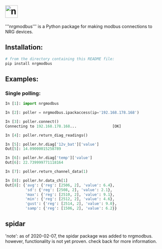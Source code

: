 # <img alt="nrgmodbus" src="https://www.nrgsystems.com/mysite/images/logo.png?v=3" height="40">

'''nrgmodbus''' is a Python package for making modbus connections to NRG devices.


## Installation:

```python
# from the directory containing this README file:
pip install nrgmodbus
```

## Examples:

### Single polling:

```python
In [1]: import nrgmodbus

In [2]: poller = nrgmodbus.ipackaccess(ip='192.168.178.168')

In [3]: poller.connect()
Connecting to 192.168.178.168...                [OK]

In [4]: poller.return_diag_readings()

In [5]: poller.hr.diag['12v_bat']['value']
Out[5]: 14.09000015258789

In [6]: poller.hr.diag['temp']['value']
Out[6]: 22.739999771118164

In [7]: poller.return_channel_data(1)

In [8]: poller.hr.data_ch[1]
Out[8]: {'avg': {'reg': [2506, 2], 'value': 6.4},
         'sd': {'reg': [2508, 2], 'value': 2.1},
         'max': {'reg': [2510, 2], 'value': 9.1},
         'min': {'reg': [2512, 2], 'value': 4.6},
         'gust': {'reg': [2514, 2], 'value': 9.0},
         'samp': {'reg': [1506, 2], 'value': 6.2}}
```

## spidar

'note': as of 2020-02-07, the spidar package was added to nrgmodbus. however, functionality is not yet proven. check back for more information.